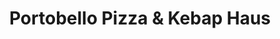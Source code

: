 ---
title: "Portobello Pizza & Kebap Haus"
url: /st-michael-in-der-obersteiermark/portobello-pizza-und-kebap-haus/
---
